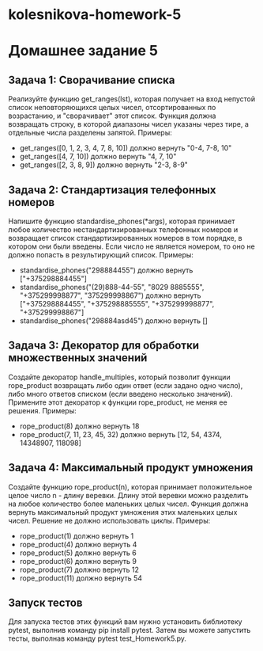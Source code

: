# kolesnikova-homework-5
# Домашнее задание 5

## Задача 1: Сворачивание списка
Реализуйте функцию get_ranges(lst), которая получает на вход непустой список неповторяющихся целых чисел, отсортированных по возрастанию, и "сворачивает" этот список. Функция должна возвращать строку, в которой диапазоны чисел указаны через тире, а отдельные числа разделены запятой. Примеры:
- get_ranges([0, 1, 2, 3, 4, 7, 8, 10]) должно вернуть "0-4, 7-8, 10"
- get_ranges([4, 7, 10]) должно вернуть "4, 7, 10"
- get_ranges([2, 3, 8, 9]) должно вернуть "2-3, 8-9"

## Задача 2: Стандартизация телефонных номеров
Напишите функцию standardise_phones(*args), которая принимает любое количество нестандартизированных телефонных номеров и возвращает список стандартизированных номеров в том порядке, в котором они были введены. Если число не является номером, то оно не должно попасть в результирующий список. Примеры:
- standardise_phones("298884455") должно вернуть ["+375298884455"]
- standardise_phones("(29)888-44-55", "8029 8885555", "+375299998877", "375299998867") должно вернуть ["+375298884455", "+375298885555", "+375299998877", "+375299998867"]
- standardise_phones("298884asd45") должно вернуть []

## Задача 3: Декоратор для обработки множественных значений
Создайте декоратор handle_multiples, который позволит функции rope_product возвращать либо один ответ (если задано одно число), либо много ответов списком (если введено несколько значений). Примените этот декоратор к функции rope_product, не меняя ее решения. Примеры:
- rope_product(8) должно вернуть 18
- rope_product(7, 11, 23, 45, 32) должно вернуть [12, 54, 4374, 14348907, 118098]

## Задача 4: Максимальный продукт умножения
Создайте функцию rope_product(n), которая принимает положительное целое число n - длину веревки. Длину этой веревки можно разделить на любое количество более маленьких целых чисел. Функция должна вернуть максимальный продукт умножения этих маленьких целых чисел. Решение не должно использовать циклы. Примеры:
- rope_product(1) должно вернуть 1
- rope_product(4) должно вернуть 4
- rope_product(5) должно вернуть 6
- rope_product(6) должно вернуть 9
- rope_product(7) должно вернуть 12
- rope_product(11) должно вернуть 54

## Запуск тестов
Для запуска тестов этих функций вам нужно установить библиотеку pytest, выполнив команду pip install pytest. Затем вы можете запустить тесты, выполнав команду pytest test_Homework5.py.

